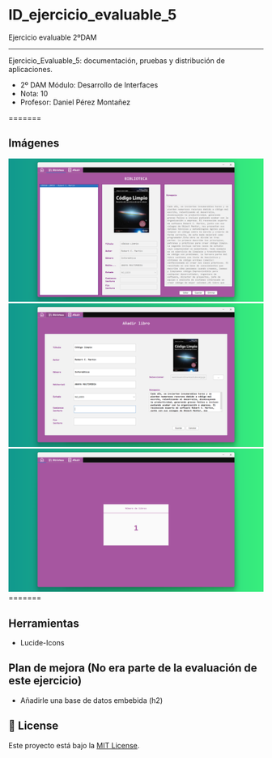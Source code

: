 # ID_ejercicio_evaluable_5
<p>
Ejercicio evaluable 2ºDAM</a>
</p>
<hr>
<p>
  Ejercicio_Evaluable_5: documentación, pruebas y distribución de aplicaciones. 
  <ul>
    <li>2º DAM Módulo: Desarrollo de Interfaces
    <li>Nota: 10</li>
    <li>Profesor: Daniel Pérez Montañez</li>
  </ul>
</p>

=======
## Imágenes
<div align='center'>
  <img src='imgPrograma1.png' alt='imgPrograma1' />
</div>

<div align='center'>
  <img src='imgPrograma2.png' alt='imgPrograma2' />
</div>

<div align='center'>
  <img src='imgPrograma3.png' alt='imgPrograma3' />
</div>
=======

## Herramientas

- Lucide-Icons

## Plan de mejora (No era parte de la evaluación de este ejercicio)

- Añadirle una base de datos embebida (h2)

## 📃 License

Este proyecto está bajo la [MIT License](LICENSE.md).
